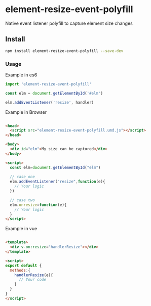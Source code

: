 # element-resize-event-polyfill

Native event listener polyfill to capture element size changes

## Install

```bash
npm install element-resize-event-polyfill --save-dev
```

### Usage

Example in es6

```javascript
import 'element-resize-event-polyfill'

const elm = document.getElementById('#elm')

elm.addEventListener('resize', handler)
```

Example in Browser

```HTML

<head>
  <script src="element-resize-event-polyfill.umd.js"></script>
</head>

<body>
  <div id="elm">My size can be captured</div>
</body>

<script>
  const elm=document.getElementById("elm")
  
  // case one
  elm.addEventListener("resize",function(e){
    // Your logic
  })

  // case two
  elm.onresize=function(e){
    // Your logic
  }
</script>


```

Example in vue

```HTML

<template>
  <div v-on:resize="handlerResize"></div>
</template>

<script>
export default {
  methods:{
    handlerResize(e){
      // Your code
    }
  }
}
</script>
```

 
